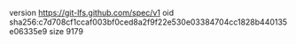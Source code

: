 version https://git-lfs.github.com/spec/v1
oid sha256:c7d708cf1ccaf003bf0ced8a2f9f22e530e03384704cc1828b440135e06335e9
size 9179
